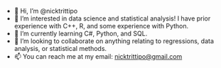 - 👋 Hi, I’m @nicktrittipo
- 👀 I’m interested in data science and statistical analysis! I have prior experience with C++, R, and some experience with Python. 
- 🌱 I’m currently learning C#, Python, and SQL. 
- 💞️ I’m looking to collaborate on anything relating to regressions, data analysis, or statistical methods.
- 📫 You can reach me at my email: nicktrittipo@gmail.com

<!---
nicktrittipo/nicktrittipo is a ✨ special ✨ repository because its `README.md` (this file) appears on your GitHub profile.
You can click the Preview link to take a look at your changes.
--->
